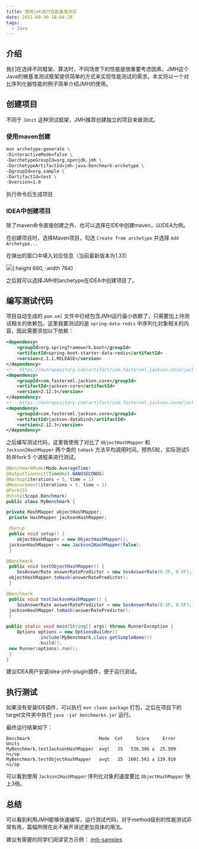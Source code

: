 ```yaml
---
title: 使用jmh进行性能基准测试
date: 2021-09-30 18:04:28
tags:
  - Java
---
```

## 介绍 
我们在选择不同框架、算法时，不同场景下的性能是很重要考虑因素。JMH这个Java的微基准测试框架提供简单的方式来实现性能测试的需求。本文将以一个对比序列化器性能的例子简单介绍JMH的使用。
## 创建项目
不同于 `JUnit` 这种测试框架，JMH推荐创建独立的项目来做测试。
### 使用maven创建
  ``` bash 
  mvn archetype:generate \
  -DinteractiveMode=false \
  -DarchetypeGroupId=org.openjdk.jmh \
  -DarchetypeArtifactId=jmh-java-benchmark-archetype \
  -DgroupId=org.sample \
  -DartifactId=test \
  -Dversion=1.0
  ```
  执行命令后生成项目
### IDEA中创建项目

除了maven命令直接创建之外，也可以选择在IDE中创建maven，以IDEA为例。

在创建项目时，选择Maven项目，勾选 `Create from archetype` 并选择 `Add Archetype...`

在弹出的窗口中填入对应信息（当前最新版本为1.33）

![](https://noteedit.oss-cn-beijing.aliyuncs.com/uPic/Vu299C1632985257.png){:height 660, :width 764}

之后就可以选择JMH的archetype在IDEA中创建项目了。

## 编写测试代码 

项目自动生成的 `pom.xml` 文件中已经包含JMH运行最小依赖了，只需要加上待测试相关的依赖包。这里我要测试的是 `spring-data-redis` 中序列化对象相关的内容，因此需要添加以下依赖：

``` xml
<dependency>
    <groupId>org.springframework.boot</groupId>
    <artifactId>spring-boot-starter-data-redis</artifactId>
    <version>2.1.1.RELEASE</version>
</dependency>
<!-- https://mvnrepository.com/artifact/com.fasterxml.jackson.core/jackson-core -->
<dependency>
    <groupId>com.fasterxml.jackson.core</groupId>
    <artifactId>jackson-core</artifactId>
    <version>2.12.3</version>
</dependency>
<!-- https://mvnrepository.com/artifact/com.fasterxml.jackson.core/jackson-databind -->
<dependency>
    <groupId>com.fasterxml.jackson.core</groupId>
    <artifactId>jackson-databind</artifactId>
    <version>2.12.3</version>
</dependency>
```
之后编写测试代码，这里我使用了对比了 `ObjectHashMapper` 和 `Jackson2HashMapper` 两个类的 `toHash` 方法平均调用时间。预热5轮，实际测试5轮并fork 5 个进程来进行测试。

``` java
@BenchmarkMode(Mode.AverageTime)  
@OutputTimeUnit(TimeUnit.NANOSECONDS)  
@Warmup(iterations = 5, time = 1)  
@Measurement(iterations = 5, time = 1)  
@Fork(5)  
@State(Scope.Benchmark)  
public class MyBenchmark {  

private HashMapper objectHashMapper;  
 private HashMapper jacksonHashMapper;  

 @Setup  
 public void setup() {  
    objectHashMapper = new ObjectHashMapper();  
 jacksonHashMapper = new Jackson2HashMapper(false);  
 }  

@Benchmark  
 public void testObjectHashMapper() {  
    SesAnswerRate answerRatePredictor = new SesAnswerRate(0.3F, 0.5F);  
 objectHashMapper.toHash(answerRatePredictor);  
 }  

@Benchmark  
 public void testJacksonHashMapper() {  
    SesAnswerRate answerRatePredictor = new SesAnswerRate(0.3F, 0.5F);  
 jacksonHashMapper.toHash(answerRatePredictor);  
 }  

public static void main(String[] args) throws RunnerException {  
    Options options = new OptionsBuilder()  
            .include(MyBenchmark.class.getSimpleName())  
            .build();  
 new Runner(options).run();  
 }  
}
```
  建议IDEA用户安装idea-jmh-plugin插件，便于运行测试。
## 执行测试

如果没有安装IDE插件，可以执行 `mvn clean package` 打包，之后在项目下的target文件夹中执行 `java -jar benchmarks.jar` 运行。

最终运行结果如下：

```
Benchmark                          Mode  Cnt     Score     Error  Units
MyBenchmark.testJacksonHashMapper  avgt   25   536.386 ±  25.589  ns/op
MyBenchmark.testObjectHashMapper   avgt   25  1601.561 ± 139.910  ns/op
```

可以看到使用 `Jackson2HashMapper` 序列化对象的速度要比 `ObjectHashMapper` 快上3倍。

## 总结

可以看到利用JMH能够快速编写，运行测试代码，对于method级别的性能测试非常有用，篇幅所限在此不展开讲述更加具体的用法。

建议有需要的同学们阅读官方示例： [jmh-samples](http://hg.openjdk.java.net/code-tools/jmh/file/2be2df7dbaf8/jmh-samples/src/main/java/org/openjdk/jmh/samples/)
